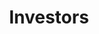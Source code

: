 ---
title: Investors
type: landing

url: "/investors"

sections:
  - block: hero
    content:
      title: SAFE SPACES FOR COLLABORATION
      subtitle: ON A PLATFORM DESIGNED TO BENEFIT SOCIETY
      image:
        filename:
      cta:
        url: 'https://eu1.hubs.ly/H09PDgC0'
        label: View One Pager
        icon_pack: fas
        icon: file-pdf
    design:
      columns: '1'
      spacing:
        padding: ['60px', '0', '40px', '0']
      background:
        color: rgb(241, 244, 245)

  - block: markdown
    content:
      title: TAKING OFF WITH IMPACT INVESTORS WHO...
      text: |-
        Want to create a better and safer future while earning 3x-5x returns from a business backed by powerful trends in society.
        [A small "View investor one pager" button]

        **ARE WE HAPPY WITH THE FUTURE OF SOCIETY BEING DRIVEN BY PROFIT-MAXIMIZING BIG TECH?**
        
        Especially given the disruptive power of AI, which is increasing every month.
        
        Are governments agile enough to regulate? Is profit maximization going to stop?
        
        What, then, can we do to help shape the future we want for our kids?
        
        **WE CAN DESIGN TECHNOLOGY TO BENEFIT SOCIETY (#EU TECH)**
        
        - Putting society first, not profits.
        - Using open source, not black boxes.
        - Enabling greater collaboration, not polarization.
        - Creating safety and trust!

  - block: markdown
    content:
      title: THIS IS ALKEMIO
      text: |-
        **Steward-owned**, a company designed for trust. Legally aligned with EU societal goals.
        
        Providing safe digital spaces, with control and trust. Where people and AI work together, solving societal challenges.
        
        Introducing Virtual Contributors, created based on trusted bodies of knowledge and using AI. Ready at all times to contribute expertise, do work, and supercharge your output.
        
        Alkemio offers a SaaS platform for change makers. Beachhead markets are the public sector and education in the Netherlands. **€170k revenue in 2023**.
        
        Aligned with powerful trends in society. Hugely scalable.

  - block: markdown
    content:
      title: FUNDING PROGRESS
      subtitle: €1.2 Million raised | Raising €2-€10 Million to scale...
      text: |-
        Big tech isn't waiting, let's make this happen together, **now**!

        - **Supercharge collaboration**  
          Enabling SDG 17, the key to making progress on all UN SDGs
        - **To scale Virtual Contributors**  
          Expand AI / sales teams  
          Grow team from 17 to 30+  
          Increase revenue to €1 Million+
        - **Provide inspiration**  
          That we can have a safer digital future

  - block: markdown
    content:
      title: A NEW STYLE OF INVESTMENT OPPORTUNITY
      text: |-
        In line with Alkemio’s choice of Steward-Ownership, some investment features differ from a typical venture capital backed startup. Designed for long-term investors who really care about Alkemio’s purpose.

        - **Guided by stewards**, not shareholders. Stewards hold and control the voting shares to ensure the business is managed to achieve the purpose.
        - Alkemio’s purpose and independence are **legally locked in**. An independent 3rd party holds a special share with a veto right on certain decisions such as a sale or change of the purpose of the company.
        - For **all stakeholders**, not just shareholders. Investor economic returns are capped at levels that provide attractive returns. Excess profits will be used/donated to benefit society. Profit serves purpose.
        - With investor economic returns coming from **dividends** and/or **share repurchase**, instead of a sale of the company.

        Full details of how Alkemio has implemented Steward Ownership legally, please visit our **Alkemio Group structure overview**.

        **Simple setup, easy to scale.** A single share class for all investors, including founders. The capped returns and steward control mean there are no cap table, valuation, or investor voting rights discussions. So management can focus on scaling a very successful business.

  - block: markdown
    content:
      title: THE WHY AND HOW OF THE ECONOMIC RETURNS! (table is wrong - check it)
      text: |-
        The capping of economic returns to all investors and staff helps ensure alignment of all parties with the purpose of benefiting society.

        The cap level for early investors starts at 3x-3.5x, depending on timing of investment. From 4 years after the investment date, the outstanding amount payable to an investor will start to accrue at a certain annual rate, such that the effective cap level can increase to 4x-5x.

        **Example:**

        | Year | Year 2-4 | Year 5 | Year 6 | Year 7 | Year 8 |
        |------|----------|--------|--------|--------|--------|
        | Investment amount | €1,000 |
        | Initial dividend entitlement amount | €3,000 |
        | Dividend amount in each year | €0 | €0 | €0 | €200 | €300 | -€500 |
        | Annual increase due to accrual | €0 | €0 | €210 | €211 | €204 | €184 |
        | Outstanding dividend entitlement amount | €3,000 | €3,000 | €3,210 | €3,221 | €3,125 | €2,809 |
        | Effective capped return multiple | 3.0 | 3.0 | 3.2 | 3.4 | 3.6 | 3.8 |

        - A cap of 3x means an investment of €1,000 will create a dividend entitlement for that investor which starts at €3,000.
        - 4 years after the investment date, the outstanding dividend entitlement amount will accrue at an annual rate of 7%.
        - Each year the outstanding dividend entitlement amount will (a) decrease by dividends received and (b) increase at the accrual rate.

        The full mechanism, including issuance of certificates, is described in schedule C of the **Alkemio Holding Shareholders Agreement**.

  - block: markdown
    content:
      title: FOR IMPACT INVESTORS
      text: |-
        Join us in scaling a business backed by powerful trends in society.

        Big tech isn’t waiting, let’s make it happen together, **now**!

        **Get in touch with Neil Smyth, CEO**  
        **neil@alkem.io**

        **TRUSTED BY**
        City of The Hague  
        GovTechNL  
        Digicampus  
        VNG  
        Dutch Societal Innovation Hub  
        VU Amsterdam

        **"Working together requires trust, in each other but also in the digital platform being used”** - City of The Hague

  - block: hero
    content:
      title: 
      image:
        filename:
      cta:
        url: 'https://eu1.hubs.ly/H06kZ0d0'
        label: Interested in investing?
        icon_pack: fas
        icon: euro-sign
      cta_alt:
        url: 'mailto: neil@alkem.io'
        label: Do well and do good
    design:
      columns: '2'
      spacing:
        padding: ['60px', '0', '40px', '0']
      background:
        color: white

  - block: markdown
    content:
      title: Disclaimer
      subtitle: The information provided here is for general informational purposes only and should not be considered as investment or business advice. 
      text: |-
        Any investment or business decisions made based on this information are at your own risk.
    design:
      columns: '1'

---